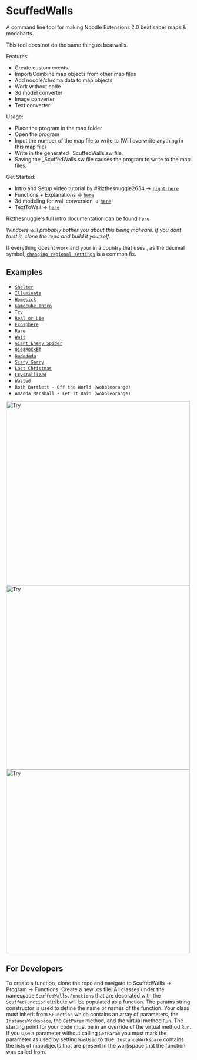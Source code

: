 # ScuffedWalls
A command line tool for making Noodle Extensions 2.0 beat saber maps & modcharts.

This tool does not do the same thing as beatwalls.

Features:
 - Create custom events
 - Import/Combine map objects from other map files
 - Add noodle/chroma data to map objects
 - Work without code
 - 3d model converter
 - Image converter
 - Text converter
 
 Usage:
  - Place the program in the map folder
  - Open the program
  - Input the number of the map file to write to (Will overwrite anything in this map file)
  - Write in the generated \_ScuffedWalls.sw file. 
  - Saving the \_ScuffedWalls.sw file causes the program to write to the map files.

Get Started:

 - Intro and Setup video tutorial by #Rizthesnuggie2634 -> [`right here`](https://youtu.be/RrcQRQfaXAI)
 - Functions + Explanations -> [`here`](https://github.com/thelightdesigner/ScuffedWalls/blob/main/Functions.md)
 - 3d modeling for wall conversion -> [`here`](https://github.com/thelightdesigner/ScuffedWalls/blob/main/Blender%20Project.md)
 - TextToWall -> [`here`](https://github.com/thelightdesigner/ScuffedWalls/blob/main/TextToWall.md)

 Rizthesnuggie's full intro documentation can be found [`here`](https://drive.google.com/drive/folders/1aAUuv8Ycmf2LdSRvKYhfThY2tQhZxFYS?usp=sharing)
 
 
*Windows will probably bother you about this being malware. If you dont trust it, clone the repo and build it yourself.*

If everything doesnt work and your in a country that uses , as the decimal symbol, [`changing regional settings`](https://github.com/thelightdesigner/ScuffedWalls/blob/main/Readme/regional.png) is a common fix.

## Examples

 - [`Shelter`](https://www.youtube.com/watch?v=a4zSCDYRwAQ)
 - [`Illuminate`](https://www.youtube.com/watch?v=lFL3Gjy15oc&t=1s)
 - [`Homesick`](https://www.youtube.com/watch?v=St3fSqj8SXc)
 - [`Gamecube Intro`](https://www.youtube.com/watch?v=0SVRM0cmUVE)
 - [`Try`](https://www.youtube.com/watch?v=fO4Z6OG5w_I)
 - [`Real or Lie`](https://www.youtube.com/watch?v=59X3Qb78-Es)
 - [`Exosphere`](https://www.youtube.com/watch?v=698L0vSI0no)
 - [`Rare`](https://www.youtube.com/watch?v=fQpDYL0If7U)
 - [`Wait`](https://www.youtube.com/watch?v=FLstEOwle08)
 - [`Giant Enemy Spider`](https://www.youtube.com/watch?v=SntUgEmF9UQ)
 - [`0108ROCKET`](https://www.youtube.com/watch?v=YtHnIqrLW1s)
 - [`Dadadada`](https://www.youtube.com/watch?v=vJlGANqWn2U)
 - [`Scary Garry`](https://www.youtube.com/watch?v=Pw5GfyzEWNU)
 - [`Last Christmas`](https://www.youtube.com/watch?v=kcKMgOnlyis)
 - [`Crystallized`](https://youtu.be/TnvvoApz4zg)
 - [`Wasted`](https://www.youtube.com/watch?v=TTqqOfxKLEI)
 - `Roth Bartlett - Off the World (wobbleorange)`
 - `Amanda Marshall - Let it Rain (wobbleorange)`

<img src="https://github.com/thelightdesigner/ScuffedWalls/blob/main/Readme/Try.jpg" alt="Try" width="500"/>

<img src="https://github.com/thelightdesigner/ScuffedWalls/blob/main/Readme/rocket.jpg" alt="Try" width="500"/>

<img src="https://github.com/thelightdesigner/ScuffedWalls/blob/main/Readme/shelter.jpg" alt="Try" width="500"/>

## For Developers

To create a function, clone the repo and navigate to ScuffedWalls -> Program -> Functions. Create a new .cs file. All classes under the namespace `ScuffedWalls.Functions` that are decorated with the `ScuffedFunction` attribute will be populated as a function. The params string constructor is used to define the name or names of the function. Your class must inherit from `SFunction` which contains an array of parameters, the `InstanceWorkspace`, the `GetParam` method, and the virtual method `Run`. The starting point for your code must be in an override of the virtual method `Run`. If you use a parameter without calling `GetParam` you must mark the parameter as used by setting `WasUsed` to true. `InstanceWorkspace` contains the lists of mapobjects that are present in the workspace that the function was called from.
